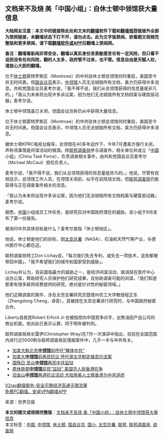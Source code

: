  <h2>文档来不及烧 美「中国小组」：自休士顿中领馆获大量信息</h2> <p class="notice"><b>大陆网友注意：本文中的链接除此处和文末的<a href="https://github.com/bannedbook/fanqiang" >翻墙</a>软件下载和<a href="https://github.com/killgcd/justmysocks/blob/master/README.md">翻墙推荐</a>链接外全部为禁网链接，未翻墙状态下打不开，请勿点击。此为文字版禁闻，欲看图文视频完整版和更多禁闻，请下载<a href="https://github.com/bannedbook/fanqiang">翻墙软件或APP</a>后翻墙上禁闻网。</p><p>备注：翻墙看新闻非常安全，翻墙以真实身份发表敏感言论有一定风险，但只看不说则没有任何风险，翻的人太多，政府管不过来，也不管。信息自由是天赋人权，请放心大胆的翻墙。</b></p>  <div class="entry"> <p id="summary">位于<a href="https://www.bannedbook.org/bnews/tag/%E4%BC%91%E5%A3%AB%E9%A1%BF/" class="st_tag internal_tag" rel="tag" title="标签 休士顿 下的日志">休士顿</a>蒙特罗斯区（Montrose）的中共驻休士顿总领馆何时重启，美国至今并无时间表。但<a href="https://www.bannedbook.org/bnews/tag/%e5%9b%bd%e4%bc%9a%e8%ae%ae%e5%91%98/" class="st_tag internal_tag" rel="tag" title="标签 国会议员 下的日志">国会议员</a>表示，<a href="https://www.bannedbook.org/bnews/tag/%e4%b8%ad%e9%a2%86%e9%a6%86/" class="st_tag internal_tag" rel="tag" title="标签 中领馆 下的日志">中领馆</a>人员无法销毁所有文档，美方仍获得许多消息。共和党国会议员麦考尔说，「我不得不说，我们从总领馆获得的信息量是非凡的。」「我认为未来将出现许多诉讼案，因为他们无法销毁所有文档档案与硬盘驱动器」麦考尔说。</p> <p id="conimg"></p> <p>休士顿中领馆虽已关闭，但国会议员称仍从中获得大量信息。</p> <p>位于休士顿蒙特罗斯区（Montrose）的中共驻休士顿总领馆何时重启，美国至今并无时间表。但国会议员表示，中领馆人员无法销毁所有文档，美方仍获得许多消息。</p> <p>据休士顿KPRC电视台报导，总领馆在40多年运作下，今年7月遭美方强行关闭，声称领事馆是间谍活动的根源。除<a href="https://www.bannedbook.org/bnews/tag/%E8%81%94%E9%82%A6/" class="st_tag internal_tag" rel="tag" title="标签 联邦 下的日志">联邦</a><a href="https://www.bannedbook.org/bnews/tag/%E8%B0%83%E6%9F%A5%E5%B1%80/" class="st_tag internal_tag" rel="tag" title="标签 调查局 下的日志">调查局</a>参与调查外，相关单位并成立「<span class='wp_keywordlink_affiliate'><a href="https://www.bannedbook.org/" title="中国" target="_blank">中国</a></span>小组」（China Task Force），负责调查相关事件，由共和党国会议员麦考尔（Michael McCaul）担任负责人。</p>  <p>麦考尔说，「我不得不说，我们从总领馆获得的信息量是非凡的。」他说，尽管有视频显示，总领馆工作人员，在领馆关闭前，似乎在前院烧文档，但<a href="https://www.bannedbook.org/bnews/tag/%e8%81%94%e9%82%a6%e8%b0%83%e6%9f%a5%e5%b1%80/" class="st_tag internal_tag" rel="tag" title="标签 联邦调查局 下的日志">联邦调查局</a>仍能获得与正在调查事件相关的消息。</p> <p>「我认为未来将出现许多诉讼案，因为他们无法销毁所有文档档案与硬盘驱动器」麦考尔说。</p> <p>据悉，<a href="https://www.bannedbook.org/bnews/tag/%E4%B8%AD%E5%9B%BD/" class="st_tag internal_tag" rel="tag" title="标签 中国 下的日志">中国</a>小组成员工作任务，是研究应对中国政府潜在的威胁。该小组于9月发布了第一份报告。</p> <p>被询问中共具体目标是什么？麦考尔直指「休士顿地区」。</p> <p>他说，休士顿是他们的目标，因<a href="https://www.bannedbook.org/bnews/tag/%E5%A4%AA%E7%A9%BA%E6%80%BB%E7%BD%B2/" class="st_tag internal_tag" rel="tag" title="标签 太空总署 下的日志">太空总署</a>（NASA）、石油和天然气等产业，与德州医疗中心都在这。</p>  <p>联邦调查局特工Don Lichay说，「每次我们失去专利，或失去一项技术，这些都被带回中国」，「我不希望我们的城市和国家受到威胁」。</p> <p>Lichay并认为，目前面临最大的威胁之一，是经济间谍活动，联调局在医疗中心设办公室，帮助研究人员保护他们研究成果，且协助调查可能的间谍。「我们知道那里有很多联邦经费提供的研究，绝对是针对性的秘密领域。」</p> <p>他们近期调查的案件，涉及太空总署研究员暨德州农工大学教授程正东（Zhengdong Cheng，译音），其被控在太空总署进行研究时，与中国政府秘密合作。</p> <p>Liberty县居民Robert Erford Jr.也被指控向中国竞争对手，出售油田产品公司的商业机密。他对此已表示认罪，将于明年被判刑。</p> <p>联邦调查局局长雷伊(Christopher Wray)在7月一次演讲中指出，目前在全国范围内进行近5000例与联邦调查局反情报案件中，几乎一半与中共有关。</p>  <ul class='op-related-articles' title='相关阅读'> <li><a href='https://www.bannedbook.org/bnews/worldnews/20201030/1422795.html' target='_blank'>加拿大魁北克<b>中领馆</b>前呼吁“解体中共”</a></li> <li><a href='https://www.bannedbook.org/bnews/headline/20201020/1416728.html' target='_blank'>加拿大<b>中领馆</b>前再现抗议 呼吁渥太华制定维吾尔法案</a></li> <li><a href='https://www.bannedbook.org/bnews/bannedvideo/20201011/1411964.html' target='_blank'>国殇日 民众<b>中领馆</b>再现中共监狱</a></li> <li><a href='https://www.bannedbook.org/bnews/comments/20201008/1409978.html' target='_blank'>原休斯顿<b>中领馆</b>前现“监狱” 美国华人挺香港抗争</a></li> <li><a href='https://www.bannedbook.org/bnews/headline/20201006/1408634.html' target='_blank'>旧金山<b>中领馆</b>再遇抗议活动 大陆旅美人士撑香港为中共送终</a></li> </ul> <p class="texttj"> <a href="https://github.com/bannedbook/fanqiang/wiki/V2ray%E6%9C%BA%E5%9C%BA" target="_blank">V2ray翻墙服务-安全可靠经济高速无限流量</a><br/> <a href="https://github.com/bannedbook/fanqiang/wiki/%E7%A6%81%E9%97%BB%E7%BD%91%E5%AE%89%E5%8D%93%E7%BF%BB%E5%A2%99%E6%96%B0%E9%97%BBAPP" target="_blank">免费PC翻墙、安卓VPN翻墙APP</a></p><p> 来源：世界日报 </p><a name='sharetosocial'></a>       <div><b>本文的图文或视频完整版</b>：<a href='https://www.bannedbook.org/bnews/cnnews/20201109/1428165.html'>文档来不及烧 美「中国小组」：自休士顿中领馆获大量信息</a></div>  </div><!--END ENTRY--> <div class="postfooter"> <div>本文标签：<a href="https://www.bannedbook.org/bnews/tag/%E4%B8%AD%E5%9B%BD/" rel="tag">中国</a>, <a href="https://www.bannedbook.org/bnews/tag/%e4%b8%ad%e9%a2%86%e9%a6%86/" rel="tag">中领馆</a>, <a href="https://www.bannedbook.org/bnews/tag/%E4%BC%91%E5%A3%AB%E9%A1%BF/" rel="tag">休士顿</a>, <a href="https://www.bannedbook.org/bnews/tag/%e5%9b%bd%e4%bc%9a%e8%ae%ae%e5%91%98/" rel="tag">国会议员</a>, <a href="https://www.bannedbook.org/bnews/tag/%E5%9B%BD%E5%B0%8F/" rel="tag">国小</a>, <a href="https://www.bannedbook.org/bnews/tag/%E5%A4%AA%E7%A9%BA%E6%80%BB%E7%BD%B2/" rel="tag">太空总署</a>, <a href="https://www.bannedbook.org/bnews/tag/%E8%81%94%E9%82%A6/" rel="tag">联邦</a>, <a href="https://www.bannedbook.org/bnews/tag/%e8%81%94%e9%82%a6%e8%b0%83%e6%9f%a5%e5%b1%80/" rel="tag">联邦调查局</a>, <a href="https://www.bannedbook.org/bnews/tag/%E8%B0%83%E6%9F%A5%E5%B1%80/" rel="tag">调查局</a></div>  </div><!--END POSTFOOTER--> 